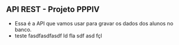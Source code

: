 ## API REST - Projeto PPPIV 

- Essa é a API que vamos usar para gravar os dados dos alunos no banco.
- teste fasdfasdfasdf ld fla sdf asd fçl